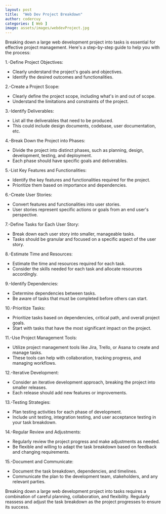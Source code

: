 ```yaml
---
layout: post
title:  "Web Dev Project Breakdown"
author: codercuy
categories: [ Web ]
image: assets/images/webdevProject.jpg
---
```

Breaking down a large web development project into tasks is essential for effective project management. Here's a step-by-step guide to help you with the process:

1.-Define Project Objectives:

- Clearly understand the project's goals and objectives.
- Identify the desired outcomes and functionalities.

2.-Create a Project Scope:

- Clearly define the project scope, including what's in and out of scope.
- Understand the limitations and constraints of the project.

3.-Identify Deliverables:

- List all the deliverables that need to be produced.
- This could include design documents, codebase, user documentation, etc.

4.-Break Down the Project into Phases:

- Divide the project into distinct phases, such as planning, design, development, testing, and deployment.
- Each phase should have specific goals and deliverables.

5.-List Key Features and Functionalities:

- Identify the key features and functionalities required for the project.
- Prioritize them based on importance and dependencies.

6.-Create User Stories:

- Convert features and functionalities into user stories.
- User stories represent specific actions or goals from an end user's perspective.

7.-Define Tasks for Each User Story:

- Break down each user story into smaller, manageable tasks.
- Tasks should be granular and focused on a specific aspect of the user story.

8.-Estimate Time and Resources:

- Estimate the time and resources required for each task.
- Consider the skills needed for each task and allocate resources accordingly.

9.-Identify Dependencies:

- Determine dependencies between tasks.
- Be aware of tasks that must be completed before others can start.

10.-Prioritize Tasks:

- Prioritize tasks based on dependencies, critical path, and overall project goals.
- Start with tasks that have the most significant impact on the project.

11.-Use Project Management Tools:

- Utilize project management tools like Jira, Trello, or Asana to create and manage tasks.
- These tools can help with collaboration, tracking progress, and managing workflows.

12.-Iterative Development:

- Consider an iterative development approach, breaking the project into smaller releases.
- Each release should add new features or improvements.

13.-Testing Strategies:

- Plan testing activities for each phase of development.
- Include unit testing, integration testing, and user acceptance testing in your task breakdown.

14.-Regular Review and Adjustments:

- Regularly review the project progress and make adjustments as needed.
- Be flexible and willing to adapt the task breakdown based on feedback and changing requirements.

15.-Document and Communicate:

- Document the task breakdown, dependencies, and timelines.
- Communicate the plan to the development team, stakeholders, and any relevant parties.

Breaking down a large web development project into tasks requires a combination of careful planning, collaboration, and flexibility. Regularly reassess and adjust the task breakdown as the project progresses to ensure its success.